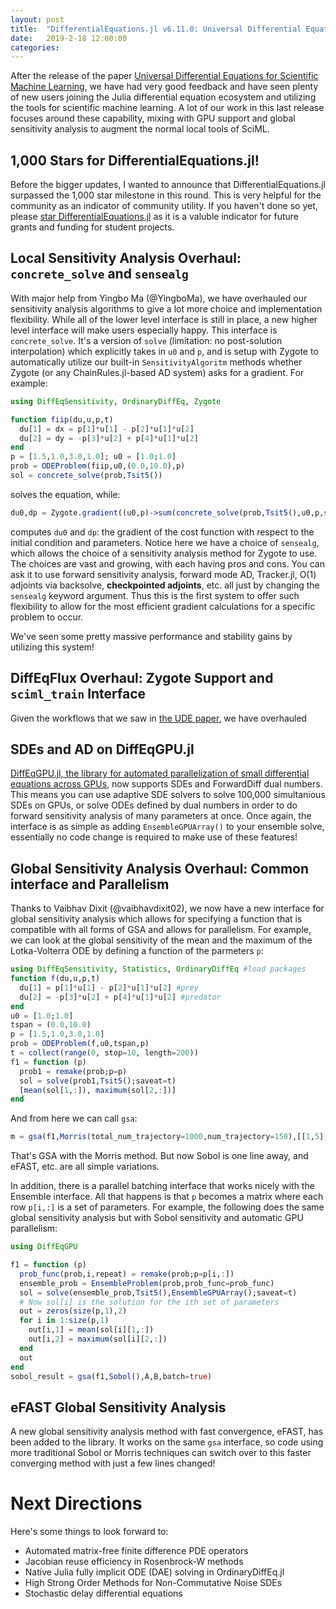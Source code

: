 ```yaml
---
layout: post
title:  "DifferentialEquations.jl v6.11.0: Universal Differential Equation Overhaul"
date:   2019-2-18 12:00:00
categories:
---
```


After the release of the paper
[Universal Differential Equations for Scientific Machine Learning](https://arxiv.org/abs/2001.04385),
we have had very good feedback and have seen plenty of new users joining the
Julia differential equation ecosystem and utilizing the tools for scientific
machine learning. A lot of our work in this last release focuses around these
capability, mixing with GPU support and global sensitivity analysis to augment
the normal local tools of SciML.

## 1,000 Stars for DifferentialEquations.jl!

Before the bigger updates, I wanted to announce that DifferentialEquations.jl
surpassed the 1,000 star milestone in this round. This is very helpful for the
community as an indicator of community utility. If you haven't done so yet, please
[star DifferentialEquations.jl](https://github.com/JuliaDiffEq/DifferentialEquations.jl)
as it is a valuble indicator for future grants and funding for student projects.

## Local Sensitivity Analysis Overhaul: `concrete_solve` and `sensealg`

With major help from Yingbo Ma (@YingboMa), we have overhauled our sensitivity
analysis algorithms to give a lot more choice and implementation flexibility.
While all of the lower level interface is still in place, a new higher level
interface will make users especially happy. This interface is `concrete_solve`.
It's a version of `solve` (limitation: no post-solution interpolation)
which explicitly takes in `u0` and `p`, and is setup with Zygote to automatically
utilize our built-in `SensitivityAlgoritm` methods whether Zygote (or any
ChainRules.jl-based AD system) asks for a gradient. For example:

```julia
using DiffEqSensitivity, OrdinaryDiffEq, Zygote

function fiip(du,u,p,t)
  du[1] = dx = p[1]*u[1] - p[2]*u[1]*u[2]
  du[2] = dy = -p[3]*u[2] + p[4]*u[1]*u[2]
end
p = [1.5,1.0,3.0,1.0]; u0 = [1.0;1.0]
prob = ODEProblem(fiip,u0,(0.0,10.0),p)
sol = concrete_solve(prob,Tsit5())
```

solves the equation, while:

```julia
du0,dp = Zygote.gradient((u0,p)->sum(concrete_solve(prob,Tsit5(),u0,p,saveat=0.1,sensealg=QuadratureAdjoint())),u0,p)
```

computes `du0` and `dp`: the gradient of the cost function with respect to the
initial condition and parameters. Notice here we have a choice of `sensealg`,
which allows the choice of a sensitivity analysis method for Zygote to use. The
choices are vast and growing, with each having pros and cons. You can ask it
to use forward sensitivity analysis, forward mode AD, Tracker.jl, O(1) adjoints
via backsolve, **checkpointed adjoints**, etc. all just by changing the `sensealg`
keyword argument. Thus this is the first system to offer such flexibility to
allow for the most efficient gradient calculations for a specific problem to
occur.

We've seen some pretty massive performance and stability gains by utilizing
this system!

## DiffEqFlux Overhaul: Zygote Support and `sciml_train` Interface

Given the workflows that we saw in [the UDE paper](https://arxiv.org/abs/2001.04385),
we have overhauled

## SDEs and AD on DiffEqGPU.jl

[DiffEqGPU.jl, the library for automated parallelization of small differential equations across GPUs](https://github.com/JuliaDiffEq/DiffEqGPU.jl), now supports SDEs and ForwardDiff dual numbers. This
means you can use adaptive SDE solvers to solve 100,000 simultanious SDEs on
GPUs, or solve ODEs defined by dual numbers in order to do forward sensitivity
analysis of many parameters at once. Once again, the interface is as simple as
adding `EnsembleGPUArray()` to your ensemble solve, essentially no code change
is required to make use of these features!

## Global Sensitivity Analysis Overhaul: Common interface and Parallelism

Thanks to Vaibhav Dixit (@vaibhavdixit02), we now have a new interface for
global sensitivity analysis which allows for specifying a function that is
compatible with all forms of GSA and allows for parallelism. For example, we
can look at the global sensitivity of the mean and the maximum of the Lotka-Volterra
ODE by defining a function of the parmeters `p`:

```julia
using DiffEqSensitivity, Statistics, OrdinaryDiffEq #load packages
function f(du,u,p,t)
  du[1] = p[1]*u[1] - p[2]*u[1]*u[2] #prey
  du[2] = -p[3]*u[2] + p[4]*u[1]*u[2] #predator
end
u0 = [1.0;1.0]
tspan = (0.0,10.0)
p = [1.5,1.0,3.0,1.0]
prob = ODEProblem(f,u0,tspan,p)
t = collect(range(0, stop=10, length=200))
f1 = function (p)
  prob1 = remake(prob;p=p)
  sol = solve(prob1,Tsit5();saveat=t)
  [mean(sol[1,:]), maximum(sol[2,:])]
end
```

And from here we can call `gsa`:

```julia
m = gsa(f1,Morris(total_num_trajectory=1000,num_trajectory=150),[[1,5],[1,5],[1,5],[1,5]])
```

That's GSA with the Morris method. But now Sobol is one line away, and eFAST, etc.
are all simple variations.

In addition, there is a parallel batching interface that works nicely with the
Ensemble interface. All that happens is that `p` becomes a matrix where each
row `p[i,:]` is a set of parameters. For example, the following does the same
global sensitivity analysis but with Sobol sensitivity and automatic GPU
parallelism:

```julia
using DiffEqGPU

f1 = function (p)
  prob_func(prob,i,repeat) = remake(prob;p=p[i,:])
  ensemble_prob = EnsembleProblem(prob,prob_func=prob_func)
  sol = solve(ensemble_prob,Tsit5(),EnsembleGPUArray();saveat=t)
  # Now sol[i] is the solution for the ith set of parameters
  out = zeros(size(p,1),2)
  for i in 1:size(p,1)
    out[i,1] = mean(sol[i][1,:])
    out[i,2] = maximum(sol[i][2,:])
  end
  out
end
sobol_result = gsa(f1,Sobol(),A,B,batch=true)
```

## eFAST Global Sensitivity Analysis

A new global sensitivity analysis method with fast convergence, eFAST, has been
added to the library. It works on the same `gsa` interface, so code using more
traditional Sobol or Morris techniques can switch over to this faster converging
method with just a few lines changed!

# Next Directions

Here's some things to look forward to:

- Automated matrix-free finite difference PDE operators
- Jacobian reuse efficiency in Rosenbrock-W methods
- Native Julia fully implicit ODE (DAE) solving in OrdinaryDiffEq.jl
- High Strong Order Methods for Non-Commutative Noise SDEs
- Stochastic delay differential equations
